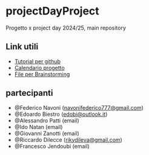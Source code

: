# projectDayProject
Progetto x project day 2024/25, main repository 

## Link utili

 - [Tutorial per github](https://youtu.be/Oaj3RBIoGFc)
 - [Calendario progetto](https://calendar.google.com/calendar/u/1?cid=YmE3YzA1YTFhZGZkY2YwMDk5NDNjYWExMTMyYmM5MmJiYzkwNmQ4N2VkMjE2YzFkNmZlMGQyOWVlMzk2NzIxN0Bncm91cC5jYWxlbmRhci5nb29nbGUuY29t)
 - [File per Brainstorming](https://docs.google.com/document/d/1xhZ2pvEXwxZgi2nLGvhQNT0QwR1hFlfD-s-7Yw2B3Qc/edit?usp=sharing)

## partecipanti

- @Federico Navoni (navonifederico777@gmail.com)
- @Edoardo Biestro (edobi@outlook.it)
- @Alessandro Patti (email)
- @Ido Natan (email)
- @Giovanni Zanotti (email)
- @Riccardo Dilecce (rikydileva@gmail.com)
- @Francesco Jendoubi (email)
